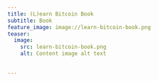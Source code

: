 ```yaml
---
title: (L)earn Bitcoin Book
subtitle: Book
feature_image: image://learn-bitcoin-book.png
teaser:
  image:
    src: learn-bitcoin-book.png
    alt: Content image alt text

    
---
```

